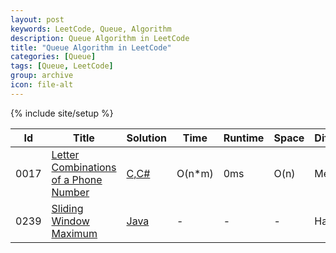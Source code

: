 ```yaml
---
layout: post
keywords: LeetCode, Queue, Algorithm
description: Queue Algorithm in LeetCode
title: "Queue Algorithm in LeetCode"
categories: [Queue]
tags: [Queue, LeetCode]
group: archive
icon: file-alt
---
```

{% include site/setup %}

|Id  | Title  | Solution   | Time | Runtime |  Space | Difficulty  | Catagory|
 ------------ | ------------ | ------------ | ------------ | ------------ | ------------ | ------------ | ------------
|0017|[Letter Combinations of a Phone Number](https://leetcode.com/problems/letter-combinations-of-a-phone-number) | [C,C#](https://e.srl/leetcode-17/)  | O(n\*m) |0ms| O(n)  |  Medium |Queue|
|0239|[Sliding Window Maximum](https://leetcode.com/problems/sliding-window-maximum) | [Java](https://e.srl/leetcode-239/)| - |-| -  |  Hard |Queue|









